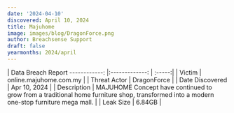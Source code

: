 ```yaml
---
date: '2024-04-10'
discovered: April 10, 2024
title: Majuhome
image: images/blog/DragonForce.png
author: Breachsense Support
draft: false
yearmonths: 2024/april
---
```



| Data Breach Report
------------:     |:-------------:    | :-----:|
| Victim      | online.majuhome.com.my      | 
| Threat Actor      | DragonForce      | 
| Date Discovered      | Apr 10, 2024      | 
| Description      | MAJUHOME Concept have continued to grow from a traditional home furniture shop, transformed into a modern one-stop furniture mega mall.      | 
| Leak Size      | 6.84GB      | 

